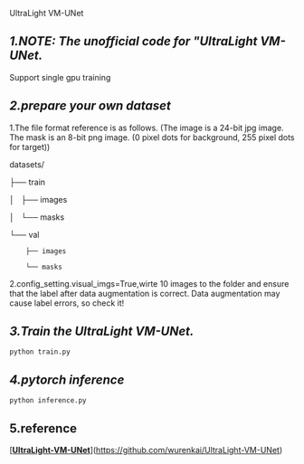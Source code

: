 UltraLight VM-UNet

## *1.NOTE: The unofficial code for "UltraLight VM-UNet.*

Support single gpu training

## *2.prepare your own dataset*

1.The file format reference is as follows. (The image is a 24-bit jpg
image. The mask is an 8-bit png image. (0 pixel dots for background, 255
pixel dots for target))

datasets/

├── train

│   ├── images

│   └── masks

└── val

        ├── images
    
        └── masks



2.config_setting.visual_imgs=True,wirte 10 images to the folder and ensure that the label after data augmentation is correct.
Data augmentation may cause label errors, so check it!

## *3.Train the UltraLight VM-UNet.*

`python train.py`

## *4.pytorch inference*

`python inference.py`

## 5.reference

[**[UltraLight-VM-UNet](https://github.com/wurenkai/UltraLight-VM-UNet)**](https://github.com/wurenkai/UltraLight-VM-UNet)
